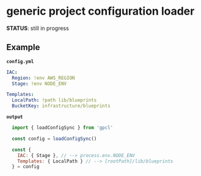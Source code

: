 # generic project configuration loader

**STATUS**: still in progress

## Example


**`config.yml`**
```yaml
IAC:
  Region: !env AWS_REGION
  Stage: !env NODE_ENV

Templates:
  LocalPath: !path lib/blueprints
  BucketKey: infrastructure/blueprints
```
**`output`**
```js
  import { loadConfigSync } from 'gpcl'

  const config = loadConfigSync()

  const {
    IAC: { Stage }, // --> process.env.NODE_ENV
    Templates: { LocalPath } // --> [rootPath]/lib/blueprints
  } = config
```
